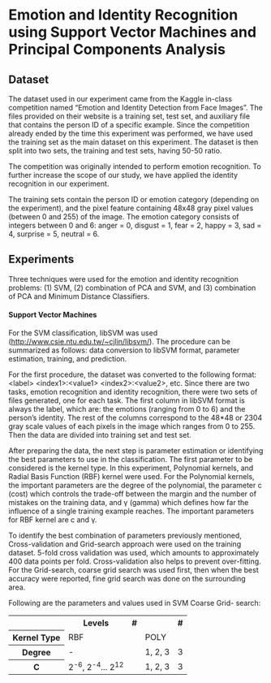 # Emotion and Identity Recognition using Support Vector Machines and Principal Components Analysis

<h2>Dataset</h2>

The dataset used in our experiment came from the Kaggle in-class competition named “Emotion and Identity Detection from Face Images”. The files provided on their website is a training set, test set, and auxiliary file that contains the person ID of a specific example. Since the competition already ended by the time this experiment was performed, we have used the training set as the main dataset on this experiment. The dataset is then split into two sets, the training and test sets, having 50-50 ratio.

The competition was originally intended to perform emotion recognition. To further increase the scope of our study, we have applied the identity recognition in our experiment.

The training sets contain the person ID or emotion category (depending on the experiment), and the pixel feature containing 48x48 gray pixel values (between 0 and 255) of the image. The emotion category consists of integers between 0 and 6: anger = 0, disgust = 1, fear = 2, happy = 3, sad = 4, surprise = 5, neutral = 6.

<h2>Experiments</h2>

Three techniques were used for the emotion and identity recognition problems: (1) SVM, (2) combination of PCA and SVM, and (3) combination of PCA and Minimum Distance Classifiers.

<h4>Support Vector Machines</h4>

For the SVM classification, libSVM was used (http://www.csie.ntu.edu.tw/~cjlin/libsvm/). The procedure can be summarized as follows: data conversion to libSVM format, parameter estimation, training, and prediction.

For the first procedure, the dataset was converted to the following format: \<label\> \<index1\>:\<value1\> \<index2\>:\<value2\>, etc. Since there are two tasks, emotion recognition and identity recognition, there were two sets of files generated, one for each task. The first column in libSVM format is always the label, which are: the emotions (ranging from 0 to 6) and the person’s identity. The rest of the columns correspond to the 48*48 or 2304 gray scale values of each pixels in the image which ranges from 0 to 255. Then the data are divided into training set and test set.
  
After preparing the data, the next step is parameter estimation or identifying the best parameters to use in the classification. The first parameter to be considered is the kernel type. In this experiment, Polynomial kernels, and Radial Basis Function (RBF) kernel were used. For the Polynomial kernels, the important parameters are the degree of the polynomial, the parameter c (cost) which controls the trade-off between the margin and the number of mistakes on the training data, and γ (gamma) which defines how far the influence of a single training example reaches. The important parameters for RBF kernel are c and γ.
  
To identify the best combination of parameters previously mentioned, Cross-validation and Grid-search approach were used on the training dataset. 5-fold cross validation was used, which amounts to approximately 400 data points per fold. Cross-validation also helps to prevent over-fitting. For the Grid-search, coarse grid search was used first, then when the best accuracy were reported, fine grid search was done on the surrounding area.
  
Following are the parameters and values used in SVM Coarse Grid- search:
<table>
  <tr>
    <th></th>
    <th>Levels</th>
    <th>#</th>
    <th></th>
    <th>#</th>
  </tr>
  <tr>
    <th>Kernel Type</th>
    <td>RBF</td>
    <td></td>
    <td>POLY</td>
    <td></td>
  </tr>
  <tr>
    <th>Degree</th>
    <td>-</td>
    <td></td>
    <td>1, 2, 3</td>
    <td>3</td>
  </tr>
  <tr>
    <th>C</th>
    <td>2<sup>-6</sup>, 2<sup>-4</sup>... 2<sup>12</sup></td>
    <td></td>
    <td>1, 2, 3</td>
    <td>3</td>
  </tr>
</table>
